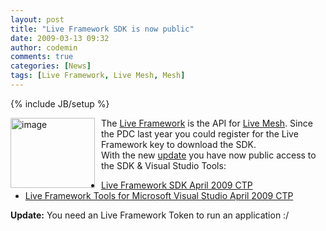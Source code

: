 ```yaml
---
layout: post
title: "Live Framework SDK is now public"
date: 2009-03-13 09:32
author: codemin
comments: true
categories: [News]
tags: [Live Framework, Live Mesh, Mesh]
---
```

{% include JB/setup %}
<p><a href="http://code-inside.de/blog-in/wp-content/uploads/image77.png"><img style="border-right-width: 0px; margin: 0px 10px 0px 0px; border-top-width: 0px; border-bottom-width: 0px; border-left-width: 0px" border="0" alt="image" align="left" src="http://code-inside.de/blog-in/wp-content/uploads/image-thumb88.png" width="135" height="112" /></a>The <a href="http://dev.live.com/liveframework/">Live Framework</a> is the API for <a href="http://www.mesh.com">Live Mesh</a>. Since the PDC last year you could register for the Live Framework key to download the SDK.     <br />With the new <a href="http://blogs.msdn.com/liveframework/archive/2009/03/11/live-framework-updated.aspx">update</a> you have now public access to the SDK &amp; Visual Studio Tools:</p>  <ul>   <li><a href="http://www.microsoft.com/downloads/details.aspx?displaylang=en&amp;FamilyID=3dd6e663-b4d9-44e3-971c-101325e39413">Live Framework SDK April 2009 CTP</a> </li>    <li><a href="http://www.microsoft.com/downloads/details.aspx?displaylang=en&amp;FamilyID=4257c275-be72-4af8-b2f0-1e01c67fb8bf">Live Framework Tools for Microsoft Visual Studio April 2009 CTP</a> </li> </ul>  <p><strong>Update:</strong> You need an Live Framework Token to run an application :/</p>
